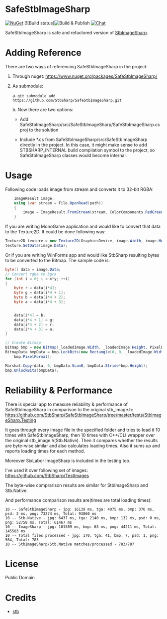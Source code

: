 # SafeStbImageSharp
[![NuGet](https://img.shields.io/nuget/v/SafeStbImageSharp.svg)](https://www.nuget.org/packages/SafeStbImageSharp/)
[![Build status]![Build & Publish](https://github.com/StbSharp/SafeStbImageSharp/workflows/Build%20&%20Publish/badge.svg)
[![Chat](https://img.shields.io/discord/628186029488340992.svg)](https://discord.gg/ZeHxhCY)

SafeStbImageSharp is safe and refactored version of [StbImageSharp](https://github.com/StbSharp/StbImageSharp).

# Adding Reference
There are two ways of referencing SafeStbImageSharp in the project:
1. Through nuget: https://www.nuget.org/packages/SafeStbImageSharp/
2. As submodule:
    
    a. `git submodule add https://github.com/StbSharp/SafeStbImageSharp.git`
    
    b. Now there are two options:
       
      * Add SafeStbImageSharp/src/SafeStbImageSharp/SafeStbImageSharp.csproj to the solution
       
      * Include *.cs from SafeStbImageSharp/src/SafeStbImageSharp directly in the project. In this case, it might make sense to add STBSHARP_INTERNAL build compilation symbol to the project, so SafeStbImageSharp classes would become internal.

# Usage
Following code loads image from stream and converts it to 32-bit RGBA:
```c#
	ImageResult image;
	using (var stream = File.OpenRead(path))
	{
		image = ImageResult.FromStream(stream, ColorComponents.RedGreenBlueAlpha);
	}
```

If you are writing MonoGame application and would like to convert that data to the Texture2D. It could be done following way:
```c#
Texture2D texture = new Texture2D(GraphicsDevice, image.Width, image.Height, false, SurfaceFormat.Color);
texture.SetData(image.Data);
```

Or if you are writing WinForms app and would like StbSharp resulting bytes to be converted to the Bitmap. The sample code is:
```c#
byte[] data = image.Data;
// Convert rgba to bgra
for (int i = 0; i < x*y; ++i)
{
	byte r = data[i*4];
	byte g = data[i*4 + 1];
	byte b = data[i*4 + 2];
	byte a = data[i*4 + 3];


	data[i*4] = b;
	data[i*4 + 1] = g;
	data[i*4 + 2] = r;
	data[i*4 + 3] = a;
}

// Create Bitmap
Bitmap bmp = new Bitmap(_loadedImage.Width, _loadedImage.Height, PixelFormat.Format32bppArgb);
BitmapData bmpData = bmp.LockBits(new Rectangle(0, 0, _loadedImage.Width, _loadedImage.Height), ImageLockMode.WriteOnly,
	bmp.PixelFormat);

Marshal.Copy(data, 0, bmpData.Scan0, bmpData.Stride*bmp.Height);
bmp.UnlockBits(bmpData);
```

# Reliability & Performance
There is special app to measure reliability & performance of SafeStbImageSharp in comparison to the original stb_image.h: https://github.com/StbSharp/SafeStbImageSharp/tree/master/tests/StbImageSharp.Testing

It goes through every image file in the specified folder and tries to load it 10 times with SafeStbImageSharp, then 10 times with C++/CLI wrapper over the original stb_image.h(Stb.Native). Then it compares whether the results are byte-wise similar and also calculates loading times. Also it sums up and reports loading times for each method.

Moreover SixLabor ImageSharp is included in the testing too.

I've used it over following set of images: https://github.com/StbSharp/TestImages

The byte-wise comprarison results are similar for StbImageSharp and Stb.Native.

And performance comparison results are(times are total loading times):
```
10 -- SafeStbImageSharp - jpg: 16139 ms, tga: 4075 ms, bmp: 370 ms, psd: 2 ms, png: 73274 ms, Total: 93860 ms
10 -- Stb.Native - jpg: 6437 ms, tga: 2140 ms, bmp: 132 ms, psd: 0 ms, png: 52758 ms, Total: 61467 ms
10 -- ImageSharp - jpg: 101309 ms, bmp: 63 ms, png: 44211 ms, Total: 145583 ms
10 -- Total files processed - jpg: 170, tga: 41, bmp: 7, psd: 1, png: 564, Total: 783
10 -- StbImageSharp/Stb.Native matches/processed - 783/787
```

# License
Public Domain

# Credits
* [stb](https://github.com/nothings/stb)
